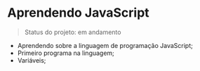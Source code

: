 # Aprendendo JavaScript

> Status do projeto: em andamento

- Aprendendo sobre a linguagem de programação JavaScript; 
- Primeiro programa na linguagem; 
- Variáveis; 
